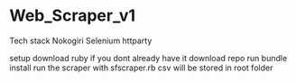 # Web_Scraper_v1
Tech stack
Nokogiri
Selenium
httparty

setup
download ruby if you dont already have it
download repo
run bundle install
run the scraper with sfscraper.rb
csv will be stored in root folder

